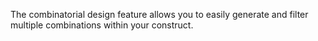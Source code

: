 

The combinatorial design feature allows you to easily generate and
filter multiple combinations within your construct.
